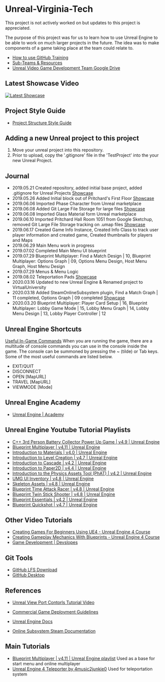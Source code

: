 # Unreal-Virginia-Tech

This project is not actively worked on but updates to this project is appreciated. 

The purpose of this project was for us to learn how to use Unreal Engine to be able to work on much larger projects in the future. The idea was to make components of a game taking place at the team could relate to. 

- [How to use GitHub Training](https://docs.google.com/presentation/d/1ucC6p7QOM7wmoIdBJhs1mHnz4R2gZBaIkAMVmGeYpfc/edit#slide=id.p) 
- [Sub-Teams & Resources](https://docs.google.com/document/d/1PrTLaBFsfSzRGOY6iPN4p8MLBQRYS2CQya-JZ6CoFjk/edit)
- [Unreal Video Game Development Team Google Drive](https://drive.google.com/drive/u/0/folders/1m4OXvMCCb2wTcy4Ulu6xz64hy1G2Joqy)

## Latest Showcase Video

[![Latest Showcase](https://img.youtube.com/vi/g39SJmFOhzk/0.jpg)](https://www.youtube.com/watch?v=g39SJmFOhzk)

## Project Style Guide

- [Project Structure Style Guide](https://github.com/stephensamonte/ue4-style-guide)

## Adding a new Unreal project to this project

1) Move your unreal project into this repository. 
2) Prior to upload, copy the '.gitignore' file in the 'TestProject' into the your new Unreal Project.

## Journal

- 2019.05.21 Created repository, added initial base project, added .gitignore for Unreal Projects [Showcase](https://www.youtube.com/watch?v=-L5TGadxr0c)
- 2019.05.26 Added Initial block out of Pritchard's First Floor [Showcase](https://www.youtube.com/watch?v=YzsnV0vsLko)
- 2019.06.06 Imported Phase Character from Unreal marketplace
- 2019.06.08 Added Git Large File Storage for large files [Showcase](https://www.youtube.com/watch?v=u5w-tVJ-n8k&feature=youtu.be)
- 2019.06.08 Imported Glass Material form Unreal marketplace
- 2019.06.10 Imported Pritchard Hall Room 1051 from Google Sketchup, removed Git Large File Storage tracking on .umap files [Showcase](https://www.youtube.com/watch?v=9hk6NwY2h1E)
- 2019.06.17 Created Game Info Instance, Created Info Class to track user player information and created game, Created thumbnails for players and Maps
- 2019.06.29 Main Menu work in progress
- 2019.07.02 Completed Main Menu UI blueprint
- 2019.07.29 Blueprint Multiplayer: Find a Match Design | 10, Blueprint Multiplayer: Options Graph | 09, Options Menu Design, Host Menu Graph, Host Menu Design
- 2019.07.29 Menus & Menu Logic
- 2019.08.02 Teleportation Pads [Showcase](https://www.youtube.com/watch?time_continue=15&v=SYe6l3HMGJc)
- 2020.03.16 Updated to new Unreal Engine & Renamed project to VirtualUniversity
- 2020.03.18 Added SteamOnlineSubsystem plugin, Find a Match Graph | 11 completed, Options Graph | 09 completed [Showcase](https://www.youtube.com/watch?v=g39SJmFOhzk)
- 2020.03.20 Blueprint Multiplayer: Player Card Setup | 16, Blueprint Multiplayer: Lobby Game Mode | 15, Lobby Menu Graph | 14, Lobby Menu Design | 13, Lobby Player Controller | 12

## Unreal Engine Shortcuts

[Useful In-Game Commands](https://docs.unrealengine.com/en-US/GettingStarted/RunningUnrealEngine/index.html)
When you are running the game, there are a multitude of console commands you can use in the console inside the game. The console can be summoned by pressing the ~ (tilde) or Tab keys. Some of the most useful commands are listed below.

- EXIT/QUIT
- DISCONNECT
- OPEN [MapURL]
- TRAVEL [MapURL]
- VIEWMODE [Mode]

## Unreal Engine Academy

- [Unreal Engine | Academy](https://www.unrealengine.com/en-US/academy)

## Unreal Engine Youtube Tutorial Playlists

- [C++ 3rd Person Battery Collector Power Up Game | v4.9 | Unreal Engine](https://www.youtube.com/playlist?list=PLZlv_N0_O1gYup-gvJtMsgJqnEB_dGiM4)
- [Blueprint Multiplayer | v4.11 | Unreal Engine](https://www.youtube.com/playlist?list=PLZlv_N0_O1gYqSlbGQVKsRg6fpxWndZqZ)
- [Introduction to Materials | v4.0 | Unreal Engine](https://www.youtube.com/playlist?list=PLZlv_N0_O1gbQjgY0nDwZNYe_N8IcYWS-)
- [Introduction to Level Creation | v4.7 | Unreal Engine](https://www.youtube.com/playlist?list=PLZlv_N0_O1gak1_FoAJVrEGiLIploeF3F)
- [Introduction to Cascade | v4.2 | Unreal Engine](https://www.youtube.com/playlist?list=PLZlv_N0_O1gYDLyB3LVfjYIcbBe8NqR8t)
- [Introduction to Paper2D | v4.4 | Unreal Engine](https://www.youtube.com/playlist?list=PLZlv_N0_O1gauJh60307mE_67jqK42twB)
- [Introduction to the Physics Assets Tool (PhAT) | v4.2 | Unreal Engine](https://www.youtube.com/playlist?list=PLZlv_N0_O1gaHlJrP4F12Px7ceHw3PDq-)
- [UMG UI Inventory | v4.8 | Unreal Engine](https://www.youtube.com/playlist?list=PLZlv_N0_O1gZalvQWYs8sc7RP_-8eSr3i)
- [Skeleton Assets | v4.8 | Unreal Engine](https://www.youtube.com/playlist?list=PLZlv_N0_O1gbwdyIm78w42fZ1t8dDClsI)
- [Blueprint Time Attack Racer | v4.8 | Unreal Engine](https://www.youtube.com/playlist?list=PLZlv_N0_O1gYdhCvvMKGpCF6LCgBz9XeS)
- [Blueprint Twin Stick Shooter | v4.8 | Unreal Engine](https://www.youtube.com/playlist?list=PLZlv_N0_O1gb5sdygbSiEU7hb0eomNLdq)
- [Blueprint Essentials | v4.2 | Unreal Engine](https://www.youtube.com/playlist?list=PLZlv_N0_O1ga2b_ZaJoaR5dLHOFw4-MMl)
- [Blueprint Quickshot | v4.7 | Unreal Engine](https://www.youtube.com/playlist?list=PLZlv_N0_O1gZg3dTMetmsfm_s4lb4-Tg0)

## Other Video Tutorials

- [Creating Games For Beginners Using UE4 - Unreal Engine 4 Course](https://www.youtube.com/playlist?list=PLL0cLF8gjBpqDdMoeid6Vl5roMl6xJQGC)
- [Creating Gameplay Mechanics With Blueprints - Unreal Engine 4 Course](https://www.youtube.com/playlist?list=PLL0cLF8gjBpoojQ7YqsSsxycBe5S3ikkV)
- [Game Development | Devslopes](https://www.youtube.com/playlist?list=PLpZBns8dFbgyk7JbJqDErIxVQvOIc7iOs)

## Git Tools

- [GitHub LFS Download](https://git-lfs.github.com/)
- [GitHub Desktop](https://desktop.github.com)

## References

- [Unreal View Port Contorls Tutorial Video](https://www.youtube.com/watch?v=j2CKS6G3G2k)
- [Commercial Game Deployment Guidelines](https://www.unrealengine.com/en-US/release)

- [Unreal Engine Docs](https://docs.unrealengine.com/en-US/index.html)
- [Online Subsystem Steam Documentation](https://docs.unrealengine.com/en-US/Programming/Online/Steam/index.html)

## Main Tutorials

- [Blueprint Multiplayer | v4.11 | Unreal Engine playlist](https://www.youtube.com/playlist?list=PLZlv_N0_O1gYqSlbGQVKsRg6fpxWndZqZ) Used as a base for start menu and online multiplayer
- [Unreal Engine 4 Teleporter by 4music2junkie0](https://www.youtube.com/watch?v=Vi368gF_Rj4) Used for teleportation system
